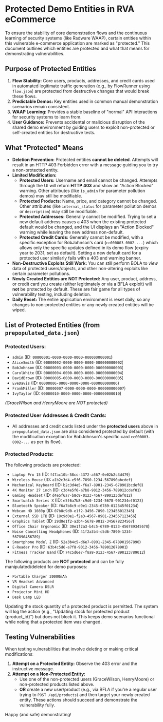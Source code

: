 # Protected Demo Entities in RVA eCommerce

To ensure the stability of core demonstration flows and the continuous learning of security systems (like Radware WAAP), certain entities within this vulnerable e-commerce application are marked as "protected." This document outlines which entities are protected and what that means for demonstrating vulnerabilities.

## Purpose of Protected Entities

1.  **Flow Stability:** Core users, products, addresses, and credit cards used in automated legitimate traffic generation (e.g., by FlowRunner using `flow.json`) are protected from destructive changes that would break these flows.
2.  **Predictable Demos:** Key entities used in common manual demonstration scenarios remain consistent.
3.  **WAAP Learning:** Provides a stable baseline of "normal" API interactions for security systems to learn from.
4.  **User Guidance:** Prevents accidental or malicious disruption of the shared demo environment by guiding users to exploit non-protected or self-created entities for destructive tests.

## What "Protected" Means

*   **Deletion Prevention:** Protected entities **cannot be deleted**. Attempts will result in an HTTP 403 Forbidden error with a message guiding you to try a non-protected entity.
*   **Limited Modification:**
    *   **Protected Users:** Username and email cannot be changed. Attempts through the UI will return **HTTP 403** and show an "Action Blocked" warning. Other attributes (like `is_admin` for parameter pollution demos) may still be modifiable.
    *   **Protected Products:** Name, price, and category cannot be changed. Other attributes (like `internal_status` for parameter pollution demos or `description`) may still be modifiable.
    *   **Protected Addresses:** Generally cannot be modified. Trying to set a new default address causes a 403 when the existing protected default would be changed, and the UI displays an "Action Blocked" warning while leaving the new address non-default.
    *   **Protected Credit Cards:** Generally cannot be modified, with a specific exception for BobJohnson's card (`cc000003-0002-...`) which allows only the specific updates defined in its demo flow (expiry year to 2031, set as default). Setting a new default card for a protected user similarly fails with a 403 and warning banner.
*   **Non-Destructive Exploits Still Work:** You can still perform BOLA to *view* data of protected users/objects, and other non-altering exploits like certain parameter pollutions.
*   **Newly Created Entities are NOT Protected:** Any user, product, address, or credit card you create (either legitimately or via a BFLA exploit) will **not** be protected by default. These are fair game for all types of vulnerability testing, including deletion.
*   **Daily Reset:** The entire application environment is reset daily, so any changes to non-protected entities or any newly created entities will be wiped.

## List of Protected Entities (from `prepopulated_data.json`)

### Protected Users:

*   `admin` (ID: `00000001-0000-0000-0000-000000000001`)
*   `AliceSmith` (ID: `00000002-0000-0000-0000-000000000002`)
*   `BobJohnson` (ID: `00000003-0000-0000-0000-000000000003`)
*   `CarolWhite` (ID: `00000004-0000-0000-0000-000000000004`)
*   `DavidBrown` (ID: `00000005-0000-0000-0000-000000000005`)
*   `EveDavis` (ID: `00000006-0000-0000-0000-000000000006`)
*   `FrankMiller` (ID: `00000007-0000-0000-0000-000000000007`)
*   `IvyTaylor` (ID: `00000010-0000-0000-0000-000000000010`)

*(GraceWilson and HenryMoore are NOT protected)*

### Protected User Addresses & Credit Cards:

*   All addresses and credit cards listed under the **protected users** above in `prepopulated_data.json` are also considered protected by default (with the modification exception for BobJohnson's specific card `cc000003-0002-...` as per its flow).

### Protected Products:

The following products are protected:
*   `Laptop Pro 15` (ID: `f47ac10b-58cc-4372-a567-0e02b2c3d479`)
*   `Wireless Mouse` (ID: `a1b2c3d4-e5f6-7890-1234-567890abcdef`)
*   `Mechanical Keyboard` (ID: `b2c3d4e5-f6a7-8901-2345-678901bcdef0`)
*   `4K Monitor 27 inch` (ID: `c3d4e5f6-a7b8-9012-3456-789012cdef01`)
*   `Gaming Headset` (ID: `d4e5f6a7-b8c9-0123-4567-890123def012`)
*   `Smartwatch Series X` (ID: `e5f6a7b8-c9d0-1234-5678-901234ef0123`)
*   `Bluetooth Speaker` (ID: `f6a7b8c9-d0e1-2345-6789-012345f01234`)
*   `Webcam HD 1080p` (ID: `07b8c9d0-e1f2-3456-7890-123456012345`)
*   `External SSD 1TB` (ID: `18c9d0e1-f2a3-4567-8901-234567123456`)
*   `Graphics Tablet` (ID: `29d0e1f2-a3b4-5678-9012-345678234567`)
*   `Office Chair Ergonomic` (ID: `30e1f2a3-b4c5-6789-0123-456789345678`)
*   `Noise Cancelling Headphones` (ID: `41f2a3b4-c5d6-7890-1234-567890456789`)
*   `Smartphone Model Z` (ID: `52a3b4c5-d6e7-8901-2345-678901567890`)
*   `E-Reader Pro` (ID: `63b4c5d6-e7f8-9012-3456-789012678901`)
*   `Fitness Tracker Band` (ID: `74c5d6e7-f8a9-0123-4567-890123789012`)

The following products are **NOT protected** and can be fully manipulated/deleted for demo purposes:
*   `Portable Charger 20000mAh`
*   `VR Headset Advanced`
*   `Digital Camera DSLR`
*   `Projector Mini HD`
*   `Desk Lamp LED`

Updating the stock quantity of a protected product is permitted. The system will log the action (e.g., "Updating stock for protected product {product_id}") but does not block it. This keeps demo scenarios functional while noting that a protected item was changed.

## Testing Vulnerabilities

When testing vulnerabilities that involve deleting or making critical modifications:
1.  **Attempt on a Protected Entity:** Observe the 403 error and the instructive message.
2.  **Attempt on a Non-Protected Entity:**
    *   Use one of the non-protected users (GraceWilson, HenryMoore) or non-protected products listed above.
    *   **OR** create a new user/product (e.g., via BFLA if you're a regular user trying to `POST /api/products`) and then target your newly created entity.
    These actions should succeed and demonstrate the vulnerability fully.

Happy (and safe) demonstrating!